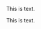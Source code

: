 <!-- >>>>>> BEGIN GENERATED FILE (include): SOURCE test/include/templates/local_and_nonlocal_includes_markdown.md -->
<!-- >>>>>> BEGIN INCLUDED FILE (markdown): SOURCE test/include/includes/local_and_nonlocal_includes.md -->
<!-- >>>>>> BEGIN INCLUDED FILE (markdown): SOURCE test/include/includes/text.txt -->
<!-- >>>>>> BEGIN INCLUDED FILE (markdown): SOURCE test/include/includes/text.txt -->
This is text.
<!-- <<<<<< END INCLUDED FILE (markdown): SOURCE test/include/includes/text.txt -->

This is text.
<!-- <<<<<< END INCLUDED FILE (markdown): SOURCE test/include/includes/text.txt -->
<!-- <<<<<< END INCLUDED FILE (markdown): SOURCE test/include/includes/local_and_nonlocal_includes.md -->
<!-- <<<<<< END GENERATED FILE (include): SOURCE test/include/templates/local_and_nonlocal_includes_markdown.md -->
